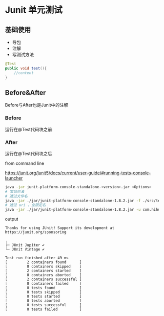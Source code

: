 # Junit 单元测试

## 基础使用

- 导包
- 注解
- 写测试方法

```java
@Test
public void test(){
    //content
}
```

## Before&After

Before与After也是Junit中的注解

### Before

运行在@Test代码块之前

### After
运行在@Test代码块之后



from command line

https://junit.org/junit5/docs/current/user-guide/#running-tests-console-launcher

```sh
java -jar junit-platform-console-standalone-<version>.jar <Options>
# 常见用法
# 通过文件名
java -jar ./jar/junit-platform-console-standalone-1.8.2.jar -f ./src/test/java/com/hihusky/blog/utils/BCryptTest.java
# 通过 uri ，全限定名
java -jar ./jar/junit-platform-console-standalone-1.8.2.jar -u com.hihusky.blog.utils.BCryptTest
```

output

```
Thanks for using JUnit! Support its development at https://junit.org/sponsoring

╷
├─ JUnit Jupiter ✔
└─ JUnit Vintage ✔

Test run finished after 49 ms
[         2 containers found      ]
[         0 containers skipped    ]
[         2 containers started    ]
[         0 containers aborted    ]
[         2 containers successful ]
[         0 containers failed     ]
[         0 tests found           ]
[         0 tests skipped         ]
[         0 tests started         ]
[         0 tests aborted         ]
[         0 tests successful      ]
[         0 tests failed          ]
```



